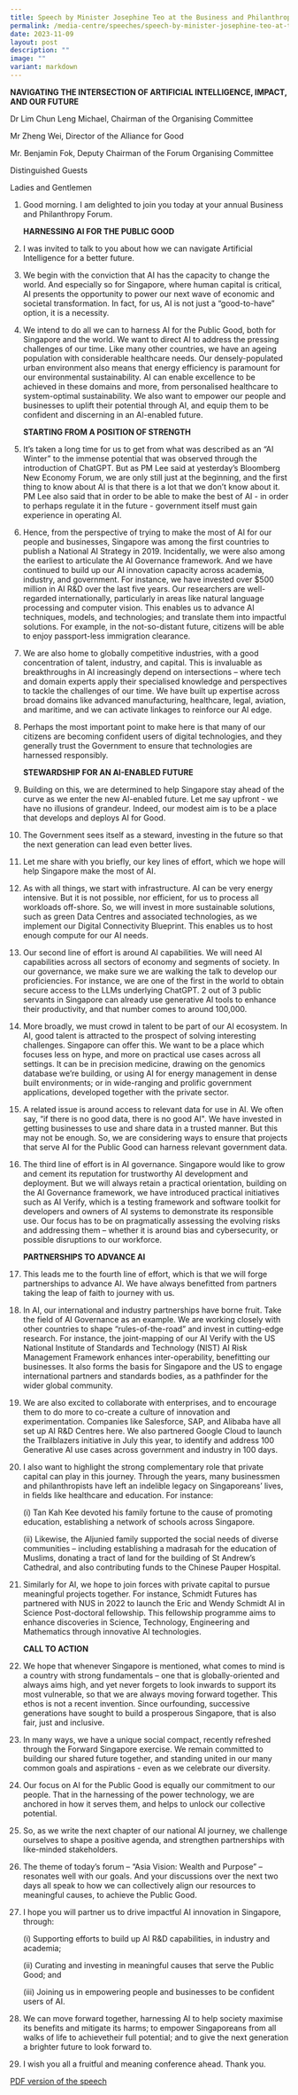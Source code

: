 ```yaml
---
title: Speech by Minister Josephine Teo at the Business and Philanthropy Forum
permalink: /media-centre/speeches/speech-by-minister-josephine-teo-at-the-business-and-philanthropy-forum/
date: 2023-11-09
layout: post
description: ""
image: ""
variant: markdown
---
```

**NAVIGATING THE INTERSECTION OF ARTIFICIAL INTELLIGENCE, IMPACT, AND OUR FUTURE**

Dr Lim Chun Leng Michael, Chairman of the Organising Committee

Mr Zheng Wei, Director of the Alliance for Good

Mr. Benjamin Fok, Deputy Chairman of the Forum Organising Committee

Distinguished Guests

Ladies and Gentlemen

1. Good morning. I am delighted to join you today at your annual Business and Philanthropy Forum.

    **HARNESSING AI FOR THE PUBLIC GOOD**

2. I was invited to talk to you about how we can navigate Artificial Intelligence for a better future.

3. We begin with the conviction that AI has the capacity to change the world. And especially so for Singapore, where human capital is critical, AI presents the opportunity to power our next wave of economic and societal transformation. In fact, for us, AI is not just a “good-to-have” option, it is a necessity.

4. We intend to do all we can to harness AI for the Public Good, both for Singapore and the world. We want to direct AI to address the pressing challenges of our time. Like many other countries, we have an ageing population with considerable healthcare needs. Our densely-populated urban environment also means that energy efficiency is paramount for our environmental sustainability. AI can enable excellence to be achieved in these domains and more, from personalised healthcare to system-optimal sustainability. We also want to empower our people and businesses to uplift their potential through AI, and equip them to be confident and discerning in an AI-enabled future.

    **STARTING FROM A POSITION OF STRENGTH**

5. It’s taken a long time for us to get from what was described as an “AI Winter” to the immense potential that was observed through the introduction of ChatGPT. But as PM Lee said at yesterday’s Bloomberg New Economy Forum, we are only still just at the beginning, and the first thing to know about AI is that there is a lot that we don’t know about it. PM Lee also said that in order to be able to make the best of AI - in order to perhaps regulate it in the future - government itself must gain experience in operating AI.

6. Hence, from the perspective of trying to make the most of AI for our people and businesses, Singapore was among the first countries to publish a National AI Strategy in 2019. Incidentally, we were also among the earliest to articulate the AI Governance framework. And we have continued to build up our AI innovation capacity across academia, industry, and government. For instance, we have invested over $500 million in AI R&D over the last five years. Our researchers are well-regarded internationally, particularly in areas like natural language processing and computer vision. This enables us to advance AI techniques, models, and technologies; and translate them into impactful solutions. For example, in the not-so-distant future, citizens will be able to enjoy passport-less immigration clearance.

7. We are also home to globally competitive industries, with a good concentration of talent, industry, and capital. This is invaluable as breakthroughs in AI increasingly depend on intersections – where tech and domain experts apply their specialised knowledge and perspectives to tackle the challenges of our time. We have built up expertise across broad domains like advanced manufacturing, healthcare, legal, aviation, and maritime, and we can activate linkages to reinforce our AI edge.

8. Perhaps the most important point to make here is that many of our citizens are becoming confident users of digital technologies, and they generally trust the Government to ensure that technologies are harnessed responsibly.

    **STEWARDSHIP FOR AN AI-ENABLED FUTURE**

9. Building on this, we are determined to help Singapore stay ahead of the curve as we enter the new AI-enabled future. Let me say upfront - we have no illusions of grandeur. Indeed, our modest aim is to be a place that develops and deploys AI for Good.

10. The Government sees itself as a steward, investing in the future so that the next generation can lead even better lives.

11. Let me share with you briefly, our key lines of effort, which we hope will help Singapore make the most of AI.

12. As with all things, we start with infrastructure. AI can be very energy intensive. But it is not possible, nor efficient, for us to process all workloads off-shore. So, we will invest in more sustainable solutions, such as green Data Centres and associated technologies, as we implement our Digital Connectivity Blueprint. This enables us to host enough compute for our AI needs.

13. Our second line of effort is around AI capabilities. We will need AI capabilities across all sectors of economy and segments of society. In our governance, we make sure
we are walking the talk to develop our proficiencies. For instance, we are one of the first in the world to obtain secure access to the LLMs underlying ChatGPT. 2 out of 3 public servants in Singapore can already use generative AI tools to enhance their productivity, and that number comes to around 100,000.

14. More broadly, we must crowd in talent to be part of our AI ecosystem. In AI, good talent is attracted to the prospect of solving interesting challenges. Singapore can offer this. We want to be a place which focuses less on hype, and more on practical use cases across all settings. It can be in precision medicine, drawing on the genomics database we’re building, or using AI for energy management in dense built environments; or in wide-ranging and prolific government applications, developed together with the private sector.

15. A related issue is around access to relevant data for use in AI. We often say, “if there is no good data, there is no good AI". We have invested in getting businesses to use and share data in a trusted manner. But this may not be enough. So, we are considering ways to ensure that projects that serve AI for the Public Good can harness relevant government data.

16. The third line of effort is in AI governance. Singapore would like to grow and cement its reputation for trustworthy AI development and deployment. But we will always retain a practical orientation, building on the AI Governance framework, we have introduced practical initiatives such as AI Verify, which is a testing framework and software toolkit for developers and owners of AI systems to demonstrate its responsible use. Our focus has to be on pragmatically assessing the evolving risks and addressing them – whether it is around bias and cybersecurity, or possible disruptions to our workforce.

    **PARTNERSHIPS TO ADVANCE AI**

17. This leads me to the fourth line of effort, which is that we will forge partnerships to advance AI. We have always benefitted from partners taking the leap of faith to journey with us.

18. In AI, our international and industry partnerships have borne fruit. Take the field of AI Governance as an example. We are working closely with other countries to shape “rules-of-the-road” and invest in cutting-edge research. For instance, the joint-mapping of our AI Verify with the US National Institute of Standards and Technology (NIST) AI Risk Management Framework enhances inter-operability, benefitting our businesses. It also forms the basis for Singapore and the US to engage international partners and standards bodies, as a pathfinder for the wider global community.

19. We are also excited to collaborate with enterprises, and to encourage them to do more to co-create a culture of innovation and experimentation. Companies like Salesforce, SAP, and Alibaba have all set up AI R&D Centres here. We also partnered Google Cloud to launch the Trailblazers initiative in July this year, to identify and address 100 Generative AI use cases across government and industry in 100 days.

20. I also want to highlight the strong complementary role that private capital can play in this journey. Through the years, many businessmen and philanthropists have left an indelible legacy on Singaporeans’ lives, in fields like healthcare and education. For instance:

    (i) Tan Kah Kee devoted his family fortune to the cause of promoting education, establishing a network of schools across Singapore.

    (ii) Likewise, the Aljunied family supported the social needs of diverse communities – including establishing a madrasah for the education of Muslims, donating a tract of land for the building of St Andrew’s Cathedral, and also contributing funds to the Chinese Pauper Hospital.

21. Similarly for AI, we hope to join forces with private capital to pursue meaningful projects together. For instance, Schmidt Futures has partnered with NUS in 2022 to launch the Eric and Wendy Schmidt AI in Science Post-doctoral fellowship. This fellowship programme aims to enhance discoveries in Science, Technology, Engineering and Mathematics through innovative AI technologies.

    **CALL TO ACTION**

22. We hope that whenever Singapore is mentioned, what comes to mind is a country with strong fundamentals – one that is globally-oriented and always aims high, and yet never forgets to look inwards to support its most vulnerable, so that we are always moving forward together. This ethos is not a recent invention. Since ourfounding, successive generations have sought to build a prosperous Singapore, that is also fair, just and inclusive.

23. In many ways, we have a unique social compact, recently refreshed through the Forward Singapore exercise. We remain committed to building our shared future together, and standing united in our many common goals and aspirations - even as we celebrate our diversity.

24. Our focus on AI for the Public Good is equally our commitment to our people. That in the harnessing of the power technology, we are anchored in how it serves them, and helps to unlock our collective potential.

25. So, as we write the next chapter of our national AI journey, we challenge ourselves to shape a positive agenda, and strengthen partnerships with like-minded stakeholders.

26. The theme of today’s forum – “Asia Vision: Wealth and Purpose” – resonates well with our goals. And your  discussions over the next two days all speak to how we can collectively align our resources to meaningful causes, to achieve the Public Good.

27. I hope you will partner us to drive impactful AI innovation in Singapore, through:

    (i) Supporting efforts to build up AI R&D capabilities, in industry and academia;

    (ii) Curating and investing in meaningful causes that serve the Public Good; and

    (iii) Joining us in empowering people and businesses to be confident users of AI.

28. We can move forward together, harnessing AI to help society maximise its benefits and mitigate its harms; to empower Singaporeans from all walks of life to achievetheir full potential; and to give the next generation a brighter future to look forward to.

29. I wish you all a fruitful and meaning conference ahead. Thank you.

[PDF version of the speech](/files/Speeches%202023/transcript%20of%20speech%20by%20minister%20josephine%20teo%20at%20business%20and%20philanthropy%20forum%20(9%20nov).pdf)